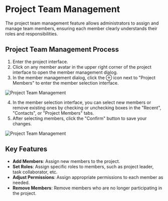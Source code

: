 # Project Team Management

The project team management feature allows administrators to assign and manage team members, ensuring each member clearly understands their roles and responsibilities.

## Project Team Management Process
1. Enter the project interface.
2. Click on any member avatar in the upper right corner of the project interface to open the member management dialog.
3. In the member management dialog, click the ⊕ icon next to "Project Members" to enter the member selection interface.

![Project Team Management](/images/en/en_pro_member_pic_2.png)

4. In the member selection interface, you can select new members or remove existing ones by checking or unchecking boxes in the "Recent", "Contacts", or "Project Members" tabs.
5. After selecting members, click the "Confirm" button to save your changes.

![Project Team Management](/images/en/en_pro_member_pic_3.png)

## Key Features
- **Add Members**: Assign new members to the project.
- **Set Roles**: Assign specific roles to members, such as project leader, task collaborator, etc.
- **Adjust Permissions**: Assign appropriate permissions to each member as needed.
- **Remove Members**: Remove members who are no longer participating in the project.
